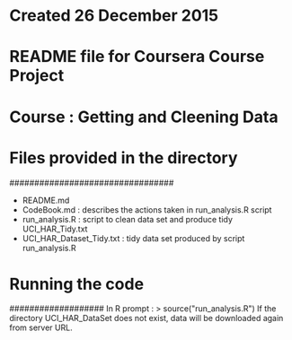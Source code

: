 
# Created 26 December 2015
# README file for Coursera Course Project
# Course : Getting and Cleening Data

# Files provided in the directory
#################################
- README.md
- CodeBook.md : describes the actions taken in run_analysis.R script
- run_analysis.R : script to clean data set and produce tidy UCI_HAR_Tidy.txt
- UCI_HAR_Dataset_Tidy.txt : tidy data set produced by script run_analysis.R

# Running the code
###################
In R prompt : > source("run_analysis.R")
If the directory UCI_HAR_DataSet does not exist, data will be
downloaded again from server URL.
